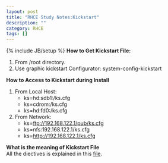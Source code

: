 ```yaml
---
layout: post
title: "RHCE Study Notes:Kickstart"
description: ""
category: RHCE
tags: []
---
```

{% include JB/setup %}
**How to Get Kickstart File:**

1. From /root directory.
2. Use graphic kickstart Configurator: system-config-kickstart

**How to Access to Kickstart during Install**

1. From Local Host:
   + ks=hd:sdb1:/ks.cfg
   + ks=cdrom:/ks.cfg
   + ks=hd:fd0:/ks.cfg
2. From Network:
   + ks=ftp://192.168.122.1/pub/ks.cfg
   + ks=nfs:192.168.122.1/ks.cfg
   + ks=http://192.168.122.1/ks.cfg
   
**What is the meaning of Kickstart File**  
All the diectives is explained in this [file]({{site.url}}/downloads/kickstart.pdf).
